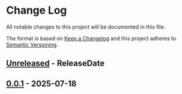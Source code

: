 # Change Log
All notable changes to this project will be documented in this file.

The format is based on [Keep a Changelog](http://keepachangelog.com/)
and this project adheres to [Semantic Versioning](http://semver.org/).

<!-- next-header -->
## [Unreleased] - ReleaseDate

## [0.0.1] - 2025-07-18

<!-- next-url -->
[Unreleased]: https://github.com/epage/pytest-rs/compare/libtest2-harness-v0.0.1...HEAD
[0.0.1]: https://github.com/rust-cli/argfile/compare/c96ef27899b410f9f154183989d4ccf60af27da6...libtest2-harness-v0.0.1
